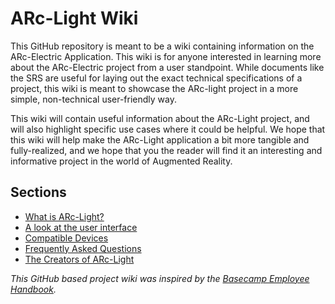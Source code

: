 # ARc-Light Wiki
 
 This GitHub repository is meant to be a wiki containing information on the ARc-Electric Application. This wiki is for anyone interested in learning more about the ARc-Electric project from a user standpoint. While documents like the SRS are useful for laying out the exact technical specifications of a project, this wiki is meant to showcase the ARc-light project in a more simple, non-technical user-friendly way.

This wiki will contain useful information about the ARc-Light project, and will also highlight specific use cases where it could be helpful. We hope that this wiki will help make the ARc-Light application a bit more tangible and fully-realized, and we hope that you the reader will find it an interesting and informative project in the world of Augmented Reality.

## Sections

* [What is ARc-Light?](https://github.com/Lroes/ARc-Electric_Wiki/blob/master/What_is_ARc-Light%3F.md)
* [A look at the user interface](https://github.com/Lroes/ARc-Electric_Wiki/blob/master/user-interface.md)
* [Compatible Devices](https://github.com/Lroes/ARc-Electric_Wiki/blob/master/Compatible-devices.md)
* [Frequently Asked Questions](https://github.com/Lroes/ARc-Electric_Wiki/blob/master/FAQs.md)
* [The Creators of ARc-Light](https://github.com/Lroes/ARc-Electric_Wiki/blob/master/Who-we-are.md)

*This GitHub based project wiki was inspired by the [Basecamp Employee Handbook](https://github.com/basecamp/handbook/blob/master/README.md).*
